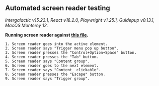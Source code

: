 ## Automated screen reader testing

_Intergalactic v15.23.1, React v18.2.0, Playwright v1.25.1,
Guidepup v0.13.1, MacOS Monterey 12._

**Running screen reader against [this file](https://github.com/semrush/intergalactic/blob/master/website/docs/components/dropdown/examples/dropdown.tsx).**

```
1. Screen reader goes into the active element.
2. Screen reader says "Trigger menu pop up button".
3. Screen reader presses the "Control+Option+Space" button.
4. Screen reader presses the "Tab" button.
5. Screen reader says "Content group".
6. Screen reader goes to the next element.
7. Screen reader says "Content  clickable".
8. Screen reader presses the "Escape" button.
9. Screen reader says "Trigger group".
```
